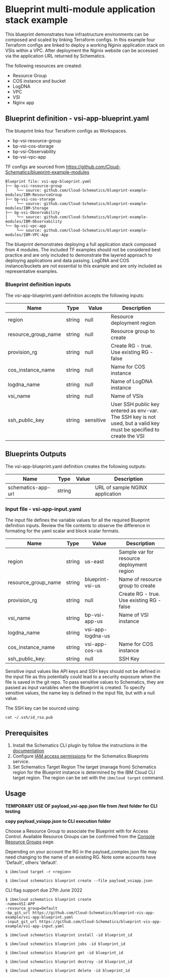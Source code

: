 # Blueprint multi-module application stack example

This blueprint demonstrates how infrastructure environments can be composed and scaled by linking Terraform configs. In this example four Terraform configs are linked to deploy a working Nginix application stack on VSIs within a VPC. After deployment the Nginix website can be accessed via the application URL returned by Schematics.   

The following resources are created:
- Resource Group
- COS instance and bucket
- LogDNA
- VPC
- VSI
- Nginx app 

## Blueprint definition - vsi-app-blueprint.yaml

The blueprint links four Terraform configs as Workspaces. 
- bp-vsi-resource-group
- bp-vsi-cos-storage
- bp-vsi-Observability
- bp-vsi-vpc-app

TF configs are sourced from https://github.com/Cloud-Schematics/blueprint-example-modules
```
Blueprint file: vsi-app-blueprint.yaml
├── bp-vsi-resource-group
|    └── source: github.com/Cloud-Schematics/blueprint-example-modules/IBM-ResourceGroup
├── bp-vsi-cos-storage
|    └── source: github.com/Cloud-Schematics/blueprint-example-modules/IBM-Storage
├── bp-vsi-Observability
|    └── source: github.com/Cloud-Schematics/blueprint-example-modules/IBM-Observability
└── bp-vsi-vpc-app
     └── source: github.com/Cloud-Schematics/blueprint-example-modules/IBM-VPC-App
```

The blueprint demonstrates deploying a full application stack composed from 4 modules. The included TF examples should not be considered best practice and are only included to demonstrate the layered approach to deploying applications and data passing. LogDNA and COS instance/buckets are not essential to this example and are only included as representative examples. 



### Blueprint definition inputs 
The vsi-app-blueprint.yaml definition accepts the following inputs:


| Name | Type | Value | Description |
|------|------|------|----------------|
| region | string | null | Resource deployment region |
| resource_group_name | string | null | Resource group to create |
| provision_rg | string | null | Create RG - true. Use existing RG - false |
| cos_instance_name | string | null | Name for COS instance |
| logdna_name | string | null | Name of LogDNA instance |
| vsi_name | string | null | Name of VSIs |
| ssh_public_key | string | sensitive | User SSH public key entered as env-var. The SSH key is not used, but a valid key must be specified to create the VSI |  

## Blueprints Outputs
The vsi-app-blueprint.yaml definition creates the following outputs:

| Name | Type | Value | Description |
|------|------|------|----------------|
| schematics-app-url | string |  | URL of sample NGINX application |

### Input file - vsi-app-input.yaml
The input file defines the variable values for all the required Blueprint definition inputs. Review the file contents to observe the difference in formating for the yaml scalar and block scalar formats. 

| Name | Type | Value | Description |
|------|------|------|----------------|
| region | string | us-east | Sample var for resource deployment region |
| resource_group_name | string | blueprint-vsi-us | Name of resource group to create |
| provision_rg | string | null | Create RG - true. Use existing RG - false |
| vsi_name | string | bp-vsi-app-us | Name of VSI instance |
| logdna_name | string | vsi-app-logdna-us |  |
| cos_instance_name | string | vsi-app-cos-us  | Name for COS instance |
| ssh_public_key: | string | null  | SSH Key  |


Sensitive input values like API keys and SSH keys should not be defined in the input file as this potentially could lead to a security exposure when the  file is saved in the git repo. To pass sensitive values to Schematics, they are passed as input variables when the Blueprint is created. To specify sensitive values, the name key is defined in the input file, but with a null value. 


The SSH key can be sourced using:
```
cat ~/.ssh/id_rsa.pub
```



## Prerequisites
1. Install the Schematics CLI plugin by follow the instructions in the [documentation](https://cloud.ibm.com/docs/schematics?topic=schematics-setup-cli)  
2. Configure [IAM access permissions](https://cloud.ibm.com/docs/schematics?topic=schematics-access) for the Schematics Blueprints service. 
3. Set Schematics Target Region
The target (manage from) Schematics region for the Blueprint instance is determined by the IBM Cloud CLI target region. The region can be set with the `ibmcloud target` command.


## Usage 
**TEMPORARY USE OF payload_vsi-app.json file from /test folder for CLI testing**

**copy payload_vsiapp.json to CLI execution folder**  

Choose a Resource Group to associate the Blueprint with for Access Control. Available Resource Groups can be confirmed from the [Console Resource Groups](https://cloud.ibm.com/account/resource-groups) page.  

Depending on your account the RG in the payload_complex.json file may need changing to the name of an existing RG. Note some accounts have 'Default', others 'default'.  


```
$ ibmcloud target -r <region>

$ ibmcloud schematics blueprint create --file payload_vsiapp.json
```

CLI flag support due 27th June 2022
```
$ ibmcloud schematics blueprint create 
-name=VSI-APP
-resource_group=Default
-bp_git_url https://github.com/Cloud-Schematics/blueprint-vis-app-example/vsi-app-blueprint.yaml
-input_git_url https://github.com/Cloud-Schematics/blueprint-vis-app-example/vsi-app-input.yaml
```

```
$ ibmcloud schematics blueprint install -id blueprint_id

$ ibmcloud schematics blueprint jobs -id blueprint_id

$ ibmcloud schematics blueprint get -id blueprint_id

$ ibmcloud schematics blueprint destroy -id blueprint_id

$ ibmcloud schematics blueprint delete -id blueprint_id
```


